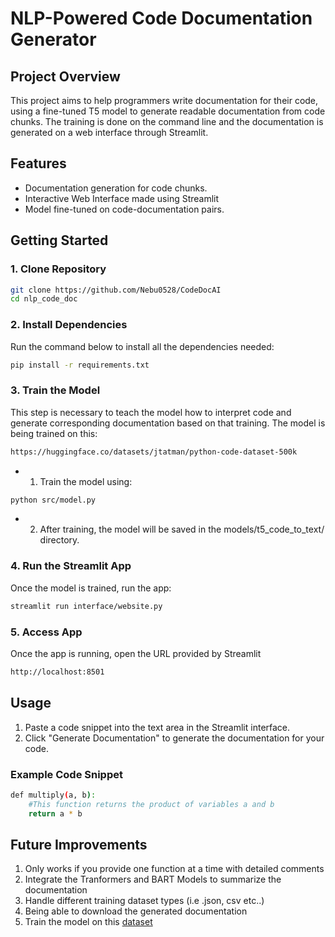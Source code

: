 # NLP-Powered Code Documentation Generator

## Project Overview
This project aims to help programmers write documentation for their code, using a fine-tuned T5 model to generate readable documentation from code chunks. The training is done on the command line and the documentation is generated on a web interface through Streamlit.

## Features
- Documentation generation for code chunks.
- Interactive Web Interface made using Streamlit
- Model fine-tuned on code-documentation pairs.

## Getting Started

### 1. Clone Repository
```bash
git clone https://github.com/Nebu0528/CodeDocAI
cd nlp_code_doc
```

### 2. Install Dependencies
Run the command below to install all the dependencies needed:
```bash
pip install -r requirements.txt
```
### 3. Train the Model 
This step is necessary to teach the model how to interpret code and generate corresponding documentation based on that training. The model is being trained on this:
```bash
https://huggingface.co/datasets/jtatman/python-code-dataset-500k
```
- 1. Train the model using:
```bash
python src/model.py
```
- 2. After training, the model will be saved in the models/t5_code_to_text/ directory.

### 4. Run the Streamlit App
Once the model is trained, run the app:
```bash
streamlit run interface/website.py
```

### 5. Access App
Once the app is running, open the URL provided by Streamlit 
```bash 
http://localhost:8501
```

## Usage
1. Paste a code snippet into the text area in the Streamlit interface.
2. Click "Generate Documentation" to generate the documentation for your code.

### Example Code Snippet
```bash
def multiply(a, b):
    #This function returns the product of variables a and b
    return a * b
```

## Future Improvements
1. Only works if you provide one function at a time with detailed comments
2. Integrate the Tranformers and BART Models to summarize the documentation
3. Handle different training dataset types (i.e .json, csv etc..)
4. Being able to download the generated documentation
5. Train the model on this [dataset](https://huggingface.co/datasets/bigcode/the-stack)
